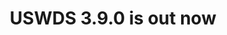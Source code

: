 ---
title: USWDS 3.9.0 is out now
post_preview: true
category: Releases
tags:
 - Releases
excerpt: USWDS version 3.9.0 is out now!
preview_url: https://github.com/uswds/uswds/releases/tag/v3.9.0
---